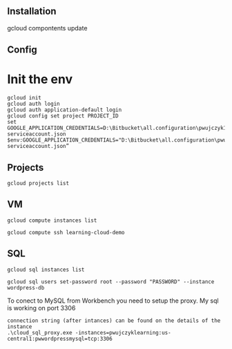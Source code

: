 ## Installation

gcloud compontents update

## Config
# Init the env
```
gcloud init 
gcloud auth login
gcloud auth application-default login
gcloud config set project PROJECT_ID
set GOOGLE_APPLICATION_CREDENTIALS=D:\Bitbucket\all.configuration\pwujczyk1-serviceaccount.json
$env:GOOGLE_APPLICATION_CREDENTIALS="D:\Bitbucket\all.configuration\pwujczyk1-serviceaccount.json”
```
## Projects
```
gcloud projects list
```

## VM
```
gcloud compute instances list

gcloud compute ssh learning-cloud-demo
```
## SQL

```
gcloud sql instances list

gcloud sql users set-password root --password "PASSWORD" --instance wordpress-db
```

To conect to MySQL from Workbench you need to setup the proxy.
My sql is working on port 3306
```
connection string (after intances) can be found on the details of the instance
.\cloud_sql_proxy.exe -instances=pwujczyklearning:us-central1:pwwordpressmysql=tcp:3306

```
